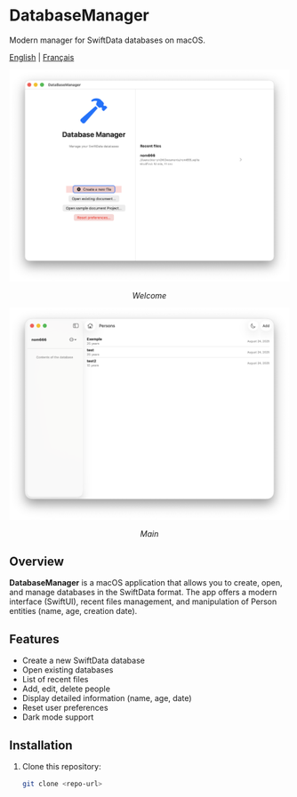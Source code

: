 




# DatabaseManager

Modern manager for SwiftData databases on macOS.

<a href="README.md">English</a> | <a href="README_fr.md">Français</a>

<p align="center">
<img src="Doc/Capture1_en.png" alt="Transactions">
<p align="center">
<em>Welcome</em>
</p>
</p>

<p align="center">
<img src="Doc/Capture2_en.png" alt="Transactions">
<p align="center">
<em>Main</em>
</p>
</p>

## Overview

**DatabaseManager** is a macOS application that allows you to create, open, and manage databases in the SwiftData format. The app offers a modern interface (SwiftUI), recent files management, and manipulation of Person entities (name, age, creation date).

## Features

- Create a new SwiftData database
- Open existing databases
- List of recent files
- Add, edit, delete people
- Display detailed information (name, age, date)
- Reset user preferences
- Dark mode support

## Installation

1. Clone this repository:
   ```sh
   git clone <repo-url>
